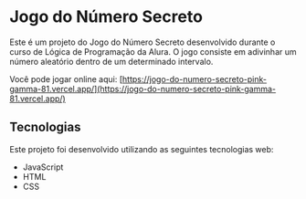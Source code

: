# Jogo do Número Secreto

Este é um projeto do Jogo do Número Secreto desenvolvido durante o curso de Lógica de Programação da Alura. O jogo consiste em adivinhar um número aleatório dentro de um determinado intervalo.

Você pode jogar online aqui: [https://jogo-do-numero-secreto-pink-gamma-81.vercel.app/](https://jogo-do-numero-secreto-pink-gamma-81.vercel.app/)

## Tecnologias

Este projeto foi desenvolvido utilizando as seguintes tecnologias web:

* JavaScript
* HTML
* CSS
